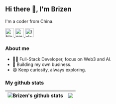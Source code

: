 ## Hi there 👋, I'm Brizen

I'm a coder from China.
<p>
  <a href="https://brizen.top">
    <picture>
      <source media="(prefers-color-scheme: dark)" srcset="https://cdn.simpleicons.org/blogger/white">
      <img alt="blogger" title="blogger" height="28" width="28" src="https://cdn.simpleicons.org/blogger">
    </picture>
  </a>
<!--   <a href="https://github.com/brizenchi">
    <picture>
      <source media="(prefers-color-scheme: dark)" srcset="https://cdn.simpleicons.org/github/white">
      <img alt="GitHub" title="GitHub" height="28" width="28" src="https://cdn.simpleicons.org/github">
    </picture>
  </a> -->
  <a href="mailto:brizenchi@gmail.com">
    <picture>
      <source media="(prefers-color-scheme: dark)" srcset="https://cdn.simpleicons.org/gmail/white">
      <img alt="gmail" title="gmail" height="28" width="28" src="https://cdn.simpleicons.org/gmail">
    </picture>
  </a>
  <a href="https://t.me/brizenchi">
    <picture>
      <source media="(prefers-color-scheme: dark)" srcset="https://cdn.simpleicons.org/telegram/white">
      <img alt="telegram" title="telegram" height="28" width="28" src="https://cdn.simpleicons.org/telegram">
    </picture>
  </a>
</p>

### **About me**
- 🧑‍💻 Full-Stack Developer, focus on Web3 and AI.
- 💼 Building my own business.
- 😄 Keep curiosity, always exploring.

### **My github stats**
| <a><img align="center" src="https://github-readme-stats.vercel.app/api?username=brizenchi&show_icons=true&include_all_commits=true&theme=buefy&hide_border=true" alt="Brizen's github stats" /></a> | <a><img align="center" src="https://github-readme-stats.vercel.app/api/top-langs/?username=brizenchi&layout=compact&theme=buefy&hide_border=true" /></a> |
| ------------- | ------------- |








